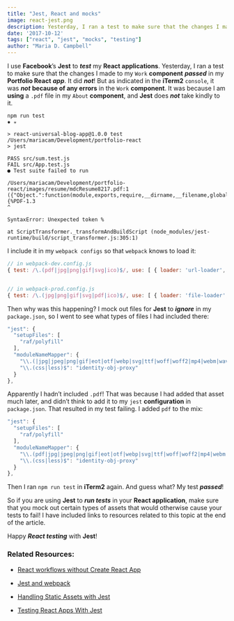 ```yaml
---
title: "Jest, React and mocks"
image: react-jest.png
description: Yesterday, I ran a test to make sure that the changes I made to my Work component passed in my Portfolio React app, but it did not!
date: '2017-10-12'
tags: ["react", "jest", "mocks", "testing"]
author: "Maria D. Campbell"
---
```


I use **Facebook**’s **Jest** to ***test*** my **React applications**. Yesterday, I ran a test to make sure that the changes I made to my `Work` **component** ***passed*** in my **Portfolio React** ***app***. It did ***not***! But as indicated in the **iTerm2** `console`, it was ***not*** **because of any errors** in the `Work` **component**. It was because I am **using** a `.pdf` file in my `About` **component**, and **Jest** does ***not*** take kindly to it.

```shell
npm run test
✹ ✭

> react-universal-blog-app@1.0.0 test /Users/mariacam/Development/portfolio-react
> jest

PASS src/sum.test.js
FAIL src/App.test.js
● Test suite failed to run

/Users/mariacam/Development/portfolio-react/images/resume/mdcResume8217.pdf:1
({"Object.":function(module,exports,require,__dirname,__filename,global,jest){%PDF-1.3
^

SyntaxError: Unexpected token %

at ScriptTransformer._transformAndBuildScript (node_modules/jest-runtime/build/script_transformer.js:305:1)
```

I include it in my `webpack configs` so that `webpack` knows to load it:

```js
// in webpack-dev.config.js
{ test: /\.(pdf|jpg|png|gif|svg|ico)$/, use: [ { loader: 'url-loader', options: { limit: 100000 } }, ]},


// in webpack-prod.config.js
{ test: /\.(jpg|png|gif|svg|pdf|ico)$/, use: [ { loader: 'file-loader', options: { name: '[path][name]-[hash:8].[ext]' }, }, ]},
```

Then why was this happening? I mock out files for **Jest** to ***ignore*** in my `package.json`, so I went to see what types of files I had included there:

```js
"jest": {
  "setupFiles": [
    "raf/polyfill"
  ],
  "moduleNameMapper": {
    "\\.(|jpg|jpeg|png|gif|eot|otf|webp|svg|ttf|woff|woff2|mp4|webm|wav|mp3|m4a|aac|oga)$": "<rootDir>/__mocks__/fileMock.js",
    "\\.(css|less)$": "identity-obj-proxy"
  }
},
```

Apparently I hadn’t included `.pdf`! That was because I had added that asset much later, and didn’t think to add it to my `jest` **configuration** in `package.json`. That resulted in my test failing. I added `pdf` to the mix:

```js
"jest": {
  "setupFiles": [
    "raf/polyfill"
  ],
  "moduleNameMapper": {
    "\\.(pdf|jpg|jpeg|png|gif|eot|otf|webp|svg|ttf|woff|woff2|mp4|webm|wav|mp3|m4a|aac|oga)$": "<rootDir>/__mocks__/fileMock.js",
    "\\.(css|less)$": "identity-obj-proxy"
  }
},
```

Then I ran `npm run test` in **iTerm2** again. And guess what? My test ***passed***!

So if you are using **Jest** to ***run tests*** in your **React application**, make sure that you mock out certain types of assets that would otherwise cause your tests to fail! I have included links to resources related to this topic at the end of the article.

Happy ***React testing*** with **Jest**!

### Related Resources:

+ [React workflows without Create React App](https://interglobalmedia.github.io/react-workflow-presentation/#/)

+ [Jest and webpack](https://jestjs.io/docs/en/webpack.html)

+ [Handling Static Assets with Jest](https://jestjs.io/docs/en/webpack.html#content)

+ [Testing React Apps With Jest](https://jestjs.io/docs/en/tutorial-react.html#content)
